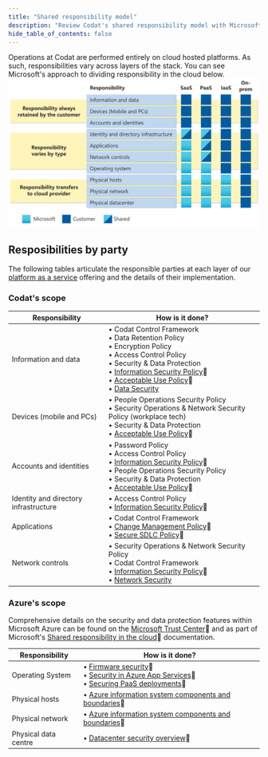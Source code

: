 ```yaml
---
title: "Shared responsibility model"
description: "Review Codat's shared responsibility model with Microsoft Azure"
hide_table_of_contents: false
---
```


Operations at Codat are performed entirely on cloud hosted platforms. As such, responsibilities vary across layers of the stack. You can see Microsoft's approach to dividing responsibility in the cloud below.
![Microsoft's division of responsibility in the cloud](ms-shared-responsibility.svg)

## Resposibilities by party

The following tables articulate the responsible parties at each layer of our [platform as a service](/enterprise/tech-overview/architecture/platform-as-a-service) offering and the details of their implementation.

### Codat's scope

| Responsibility                        | How is it done?                                                                                                                                                                                                                                                                                                                                                                                                         |
| ------------------------------------- | ----------------------------------------------------------------------------------------------------------------------------------------------------------------------------------------------------------------------------------------------------------------------------------------------------------------------------------------------------------------------------------------------------------------------- |
| Information and data                  | &#x2022; Codat Control Framework <br /> &#x2022; Data Retention Policy <br /> &#x2022; Encryption Policy <br /> &#x2022; Access Control Policy <br /> &#x2022; Security & Data Protection <br /> &#x2022; [Information Security Policy](https://trust.codat.io/)🔗 <br /> &#x2022; [Acceptable Use Policy](https://trust.codat.io/)🔗 <br /> &#x2022; [Data Security](/enterprise/tech-overview/security/data-security) |
| Devices (mobile and PCs)              | &#x2022; People Operations Security Policy <br /> &#x2022; Security Operations & Network Security Policy (workplace tech) <br /> &#x2022; Security & Data Protection <br /> &#x2022; [Acceptable Use Policy](https://trust.codat.io/)🔗                                                                                                                                                                                 |
| Accounts and identities               | &#x2022; Password Policy <br /> &#x2022; Access Control Policy <br /> &#x2022; [Information Security Policy](https://trust.codat.io/)🔗 <br /> &#x2022; People Operations Security Policy <br /> &#x2022; Security & Data Protection <br /> &#x2022; [Acceptable Use Policy](https://trust.codat.io/)🔗                                                                                                                 |
| Identity and directory infrastructure | &#x2022; Access Control Policy <br /> &#x2022; [Information Security Policy](https://trust.codat.io/)🔗                                                                                                                                                                                                                                                                                                                 |
| Applications                          | &#x2022; Codat Control Framework <br /> &#x2022; [Change Management Policy](https://trust.codat.io/)🔗 <br /> &#x2022; [Secure SDLC Policy](https://trust.codat.io/)🔗                                                                                                                                                                                                                                                  |
| Network controls                      | &#x2022; Security Operations & Network Security Policy <br /> &#x2022; Codat Control Framework <br /> &#x2022; [Information Security Policy](https://trust.codat.io/)🔗 <br /> &#x2022; [Network Security](/enterprise/tech-overview/security/network-security)                                                                                                                                                         |

### Azure's scope

Comprehensive details on the security and data protection features within Microsoft Azure can be found on the [Microsoft Trust Center](https://www.microsoft.com/en-us/trustcenter/)🔗 and as part of Microsoft's [Shared responsibility in the cloud](https://learn.microsoft.com/en-us/azure/security/fundamentals/shared-responsibility)🔗 documentation.

| Responsibility       | How is it done?                                                                                                                                                                                                                                                                                                                                                |
| -------------------- | -------------------------------------------------------------------------------------------------------------------------------------------------------------------------------------------------------------------------------------------------------------------------------------------------------------------------------------------------------------- |
| Operating System     | &#x2022; [Firmware security](https://learn.microsoft.com/en-us/azure/security/fundamentals/firmware)🔗 <br /> &#x2022; [Security in Azure App Services](https://learn.microsoft.com/en-us/azure/app-service/overview-security)🔗 <br /> &#x2022; [Securing PaaS deployments](https://learn.microsoft.com/en-us/azure/security/fundamentals/paas-deployments)🔗 |
| Physical hosts       | &#x2022; [Azure information system components and boundaries](https://learn.microsoft.com/en-us/azure/security/fundamentals/infrastructure-components)🔗                                                                                                                                                                                                       |
| Physical network     | &#x2022; [Azure information system components and boundaries](https://learn.microsoft.com/en-us/azure/security/fundamentals/infrastructure-components)🔗                                                                                                                                                                                                       |
| Physical data centre | &#x2022; [Datacenter security overview](https://learn.microsoft.com/en-us/compliance/assurance/assurance-datacenter-security)🔗                                                                                                                                                                                                                                |
